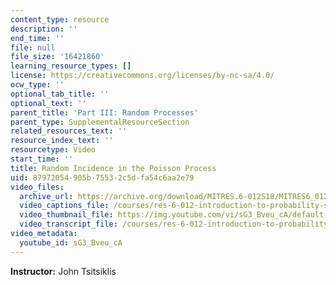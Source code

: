 ```yaml
---
content_type: resource
description: ''
end_time: ''
file: null
file_size: '16421860'
learning_resource_types: []
license: https://creativecommons.org/licenses/by-nc-sa/4.0/
ocw_type: ''
optional_tab_title: ''
optional_text: ''
parent_title: 'Part III: Random Processes'
parent_type: SupplementalResourceSection
related_resources_text: ''
resource_index_text: ''
resourcetype: Video
start_time: ''
title: Random Incidence in the Poisson Process
uid: 87972054-905b-7553-2c5d-fa54c6aa2e79
video_files:
  archive_url: https://archive.org/download/MITRES.6-012S18/MITRES6_012S18_L23-07_300k.mp4
  video_captions_file: /courses/res-6-012-introduction-to-probability-spring-2018/fe62ca9968fb5a18b5907b85e8fe848e_sG3_Bveu_cA.vtt
  video_thumbnail_file: https://img.youtube.com/vi/sG3_Bveu_cA/default.jpg
  video_transcript_file: /courses/res-6-012-introduction-to-probability-spring-2018/332143a27afa79791971c948f82b032a_sG3_Bveu_cA.pdf
video_metadata:
  youtube_id: sG3_Bveu_cA
---
```


**Instructor:** John Tsitsiklis

